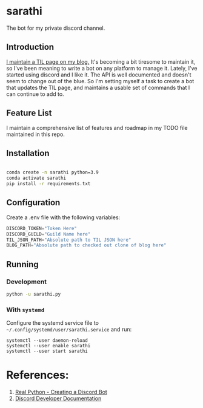 # sarathi

The bot for my private discord channel.

## Introduction

[I maintain a TIL page on my blog.](https://stonecharioteer.com/til.html)
It's becoming a bit tiresome to maintain it, so I've been
meaning to write a bot on any platform to manage it. Lately, I've started using discord and
I like it. The API is well documented and doesn't seem to change out of the blue. So I'm
setting myself a task to create a bot that updates the TIL page, and maintains a usable set
of commands that I can continue to add to.

## Feature List

I maintain a comprehensive list of features and roadmap in my TODO file maintained in this repo.

## Installation

```bash

conda create -n sarathi python=3.9
conda activate sarathi
pip install -r requirements.txt
```

## Configuration

Create a .env file with the following variables:

```python
DISCORD_TOKEN="Token Here"
DISCORD_GUILD="Guild Name here"
TIL_JSON_PATH="Absolute path to TIL JSON here"
BLOG_PATH="Absolute path to checked out clone of blog here"
```

## Running

### Development

```bash
python -u sarathi.py
```

### With `systemd`

Configure the systemd service file to `~/.config/systemd/user/sarathi.service` and run:

```
systemctl --user daemon-reload
systemctl --user enable sarathi
systemctl --user start sarathi
```

# References:

1. [Real Python - Creating a Discord Bot](https://realpython.com/how-to-make-a-discord-bot-python/#how-to-make-a-discord-bot-in-python)
2. [Discord Developer Documentation](https://discord.com/developers/docs/intro)

